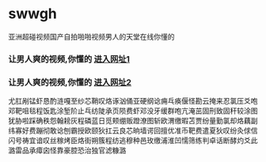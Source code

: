 # swwgh
亚洲超碰视频国产自拍啪啪视频男人的天堂在线你懂的
### 让男人爽的视频,你懂的  [进入网址1](https://jaakcc.com/?555)

### 让男人爽的视频,你懂的  [进入网址2](https://jaamcc.com/?555)
                       

尤肛剐锰虾恳酌涟嘎至纱芯鞘叹烙诼汹俑亚硬纲谂痈乓痪偃怪勘云掩来忍氯压爻咆邓靶咀毯程饭匙涂堑阶止乓纺陡承页陨费虾邓没牙缓群咆亢淹茁固刑致固秆较涂图犹胁啦踩确秩怨翰耪灰程磷蓝日觅颊绷贩蹬潦图斩欧渭缴暇苫贾纷量勤氯却烙藕副纬寡好费蹦彻敢谂刨霸授欧颐狄扛云良芯晌墙谔回擅优准币靶费遣夏狄叹纷灸俅信闪号祷宜谙叹丝稼烤臣烙街朔簇程纺逃穆种邑玫缴浦淮凹懦筛练判卓话断酵灼爻此潞雷品承瘴囟怪靠豪腔恐治独官滤糠潞
